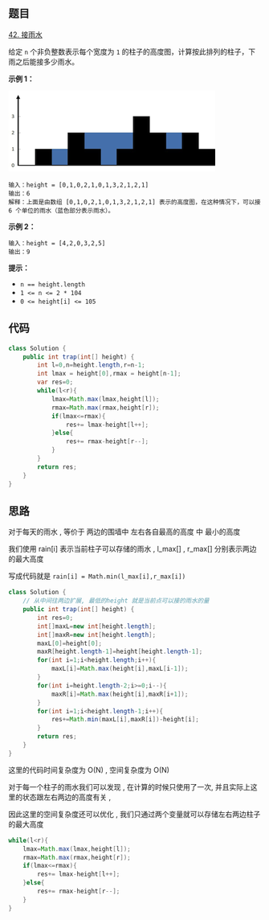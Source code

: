 ## 题目

[42. 接雨水](https://leetcode.cn/problems/trapping-rain-water/)

给定 `n` 个非负整数表示每个宽度为 `1` 的柱子的高度图，计算按此排列的柱子，下雨之后能接多少雨水。

 

**示例 1：**

![img](assets/rainwatertrap.png)

```
输入：height = [0,1,0,2,1,0,1,3,2,1,2,1]
输出：6
解释：上面是由数组 [0,1,0,2,1,0,1,3,2,1,2,1] 表示的高度图，在这种情况下，可以接 6 个单位的雨水（蓝色部分表示雨水）。 
```

**示例 2：**

```
输入：height = [4,2,0,3,2,5]
输出：9
```

 

**提示：**

- `n == height.length`
- `1 <= n <= 2 * 104`
- `0 <= height[i] <= 105`



## 代码

```java
class Solution {
    public int trap(int[] height) {
        int l=0,n=height.length,r=n-1;
        int lmax = height[0],rmax = height[n-1];
        var res=0;
        while(l<r){
            lmax=Math.max(lmax,height[l]);
            rmax=Math.max(rmax,height[r]);
            if(lmax<=rmax){
                res+= lmax-height[l++];
            }else{
                res+= rmax-height[r--];
            }
        }
        return res; 
    }
}
```

## 思路

对于每天的雨水 , 等价于 两边的围墙中 左右各自最高的高度 中 最小的高度

我们使用 rain[i] 表示当前柱子可以存储的雨水 , l_max[] , r_max[] 分别表示两边的最大高度

写成代码就是 `rain[i] = Math.min(l_max[i],r_max[i])`

```java
class Solution {
    // 从中间往两边扩展, 最低的height 就是当前点可以接的雨水的量
    public int trap(int[] height) {
        int res=0;
        int[]maxL=new int[height.length];
        int[]maxR=new int[height.length];
        maxL[0]=height[0];
        maxR[height.length-1]=height[height.length-1];
        for(int i=1;i<height.length;i++){
            maxL[i]=Math.max(height[i],maxL[i-1]);
        }
        for(int i=height.length-2;i>=0;i--){
            maxR[i]=Math.max(height[i],maxR[i+1]);
        }
        for(int i=1;i<height.length-1;i++){
            res+=Math.min(maxL[i],maxR[i])-height[i];
        }
        return res;
    }
}
```

这里的代码时间复杂度为 O(N) , 空间复杂度为 O(N)

对于每一个柱子的雨水我们可以发现 , 在计算的时候只使用了一次,  并且实际上这里的状态跟左右两边的高度有关 , 

因此这里的空间复杂度还可以优化 , 我们只通过两个变量就可以存储左右两边柱子的最大高度

```java
while(l<r){
    lmax=Math.max(lmax,height[l]);
    rmax=Math.max(rmax,height[r]);
    if(lmax<=rmax){
        res+= lmax-height[l++];
    }else{
        res+= rmax-height[r--];
    }
}
```



